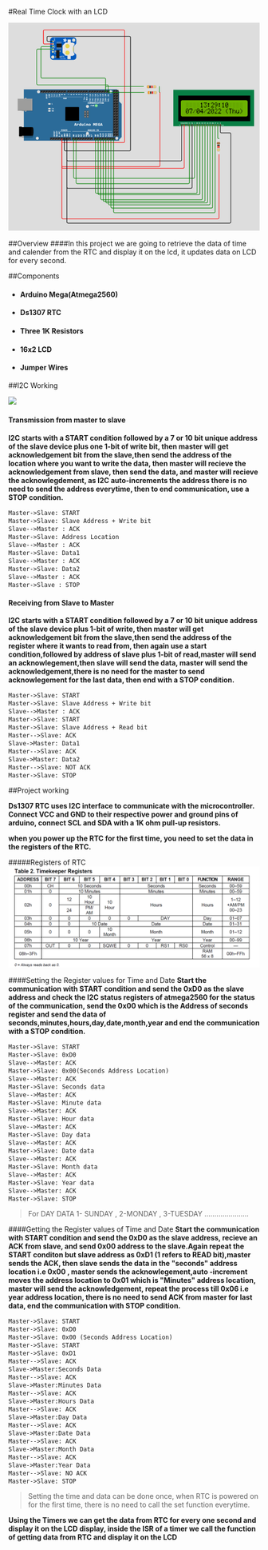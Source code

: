 <body>

#Real Time Clock with an LCD

<img src="diagram.png"></img>

##Overview
####In this project we are going to retrieve the data of time and calender from the RTC and display it on the lcd, it updates data on LCD for every second.


##Components
<ul>
<li><h4>Arduino Mega(Atmega2560)</h4></li>
<li><h4>Ds1307 RTC</h4></li>
<li><h4>Three 1K Resistors</h4></li>
<li><h4>16x2 LCD</h4></li>
<li><h4>Jumper Wires</h4></li>
</ul>

##I2C Working

<img src="https://www.circuitbasics.com/wp-content/uploads/2016/01/Introduction-to-I2C-Message-Frame-and-Bit-2.png">

#### Transmission from master to slave

<strong>I2C starts with a START condition followed by a 7 or 10 bit unique address of the slave device plus one 1-bit of write bit, then master will get acknowledgement bit from the slave,then send the address of the location where you want to write the data, then master will recieve the acknowledgement from slave, then send the data, and master will recieve the acknowlegdement, as I2C auto-increments the address there is no need to send the address everytime, then to end communication, use a STOP condition. </strong>

```sequence
Master->Slave: START
Master->Slave: Slave Address + Write bit
Slave-->Master : ACK
Master->Slave: Address Location
Slave-->Master : ACK
Master->Slave: Data1
Slave-->Master : ACK
Master->Slave: Data2
Slave-->Master : ACK
Master->Slave : STOP
```

#### Receiving from Slave to Master
<strong>I2C starts with a START condition followed by a 7 or 10 bit unique address of the slave device plus 1-bit of write, then master will get acknowledgement bit from the slave,then send the address of the register where it wants to read from, then again use a start condition,followed by address of slave plus 1-bit of read,master will send an acknowlegement,then slave will send the data, master will send the acknowledgement,there is no need for the master to send acknowlegement for the last data, then end with a STOP condition.</strong>


```sequence
Master->Slave: START
Master->Slave: Slave Address + Write bit
Slave-->Master : ACK
Master->Slave: START
Master->Slave: Slave Address + Read bit
Master-->Slave: ACK
Slave->Master: Data1
Master-->Slave: ACK
Slave->Master: Data2
Master-->Slave: NOT ACK
Master->Slave: STOP
```

##Project working

<strong>Ds1307 RTC uses I2C interface to communicate with the microcontroller. Connect VCC and GND to their respective power and ground pins of arduino, connect SCL and SDA with a 1K ohm pull-up resistors.</strong>

<strong>when you power up the RTC for the first time, you need to set the data in the registers of the RTC.</strong>

#####Registers of RTC
<img src="RTC_reg.png">

####Setting the Register values for Time and Date 
<strong>Start the communication with START condition and send the 0xD0 as the slave address and check the I2C status registers of atmega2560 for the status of the communication, send the 0x00 which is the Address of seconds register and send the data of seconds,minutes,hours,day,date,month,year and end the communication with a STOP condition.</strong>  

```sequence
Master->Slave: START
Master->Slave: 0xD0
Slave-->Master: ACK
Master->Slave: 0x00(Seconds Address Location)
Slave-->Master: ACK
Master->Slave: Seconds data
Slave-->Master: ACK
Master->Slave: Minute data
Slave-->Master: ACK
Master->Slave: Hour data
Slave-->Master: ACK
Master->Slave: Day data
Slave-->Master: ACK
Master->Slave: Date data
Slave-->Master: ACK
Master->Slave: Month data
Slave-->Master: ACK
Master->Slave: Year data
Slave-->Master: ACK
Master->Slave: STOP
```
> For DAY DATA
1- SUNDAY , 2-MONDAY , 3-TUESDAY ......................


####Getting the Register values of Time and Date 
<strong>Start the communication with START condition and send the 0xD0 as the slave address, recieve an ACK from slave, and send 0x00 address to the slave.Again repeat the START conditon but slave address as 0xD1 (1 refers to READ bit),master sends the ACK, then slave sends the data in the "seconds" address location i.e 0x00 , master sends the acknowlegement,auto -increment moves the address location to 0x01 which is "Minutes" address location, master will send the acknowledgement, repeat the process till 0x06 i.e year address location, there is no need to send ACK from master for last data, end the communication with STOP condition.</strong>
```sequence
Master->Slave: START
Master->Slave: 0xD0
Master->Slave: 0x00 (Seconds Address Location)
Master->Slave: START
Master->Slave: 0xD1
Master-->Slave: ACK
Slave->Master:Seconds Data
Master-->Slave: ACK
Slave->Master:Minutes Data
Master-->Slave: ACK
Slave->Master:Hours Data
Master-->Slave: ACK
Slave->Master:Day Data
Master-->Slave: ACK
Slave->Master:Date Data
Master-->Slave: ACK
Slave->Master:Month Data
Master-->Slave: ACK
Slave->Master:Year Data
Master-->Slave: NO ACK
Master->Slave: STOP
```

>Setting the time and data can be done once, when RTC is powered on for the first time, there is no need to call the set function everytime.

<strong>Using the Timers we can get the data from RTC for every one second and display it on the LCD display, inside the ISR of a timer we call the function of getting data from RTC and display it on the LCD</strong>





